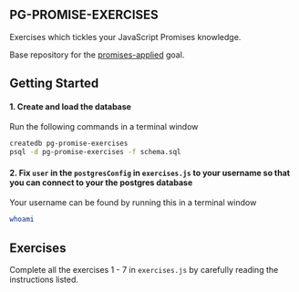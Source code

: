 ## PG-PROMISE-EXERCISES
Exercises which tickles your JavaScript Promises knowledge.

Base repository for the [promises-applied](https://github.com/GuildCrafts/web-development-js/issues/186) goal.

## Getting Started

#### 1. Create and load the database
Run the following commands in a terminal window
```bash
createdb pg-promise-exercises
psql -d pg-promise-exercises -f schema.sql
```

#### 2. Fix `user` in the `postgresConfig` in  `exercises.js` to your username so that you can connect to your the postgres database
Your username can be found by running this in a terminal window
```bash
whoami
```

## Exercises

Complete all the exercises 1 - 7 in `exercises.js` by carefully reading the instructions listed.
